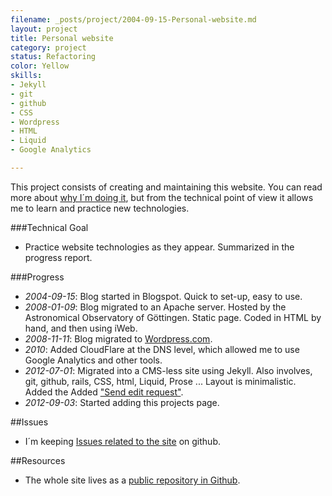 ```yaml
---
filename: _posts/project/2004-09-15-Personal-website.md
layout: project
title: Personal website
category: project
status: Refactoring 
color: Yellow 
skills:
- Jekyll
- git
- github
- CSS
- Wordpress 
- HTML
- Liquid
- Google Analytics

---
```


This project consists of creating and maintaining this website. You can
read more about [why I´m doing it](/about), but from the technical point of view
it allows me to learn and practice new technologies.

###Technical Goal

* Practice website technologies as they appear. Summarized in the
  progress report.

###Progress

* *2004-09-15*:  Blog started in Blogspot. Quick to set-up, easy to use.
* *2008-01-09*:  Blog migrated to an Apache server. Hosted by the
  Astronomical Observatory of Göttingen. Static
  page. Coded in HTML by hand, and then using iWeb.
* *2008-11-11*:  Blog migrated to [Wordpress.com](http://wordpress.com).
* *2010*:  Added CloudFlare at the DNS level, which allowed me to
  use Google Analytics and other tools.
* *2012-07-01*:  Migrated into a CMS-less site using Jekyll. Also involves, git, github,
  rails, CSS, html, Liquid, Prose ... Layout is minimalistic. Added the
Added ["Send edit request"](/2012/07/01/jekyll-pull-requests/).
* *2012-09-03*:  Started adding this projects page.


##Issues

* I´m keeping [Issues related to the
  site](https://github.com/brunosan/brunosan.eu/issues) on github.


##Resources

* The whole site lives as a [public repository in
  Github](https://github.com/brunosan/brunosan.eu).

